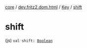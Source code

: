 [core](../../index.md) / [dev.fritz2.dom.html](../index.md) / [Key](index.md) / [shift](./shift.md)

# shift

(js) `val shift: `[`Boolean`](https://kotlinlang.org/api/latest/jvm/stdlib/kotlin/-boolean/index.html)